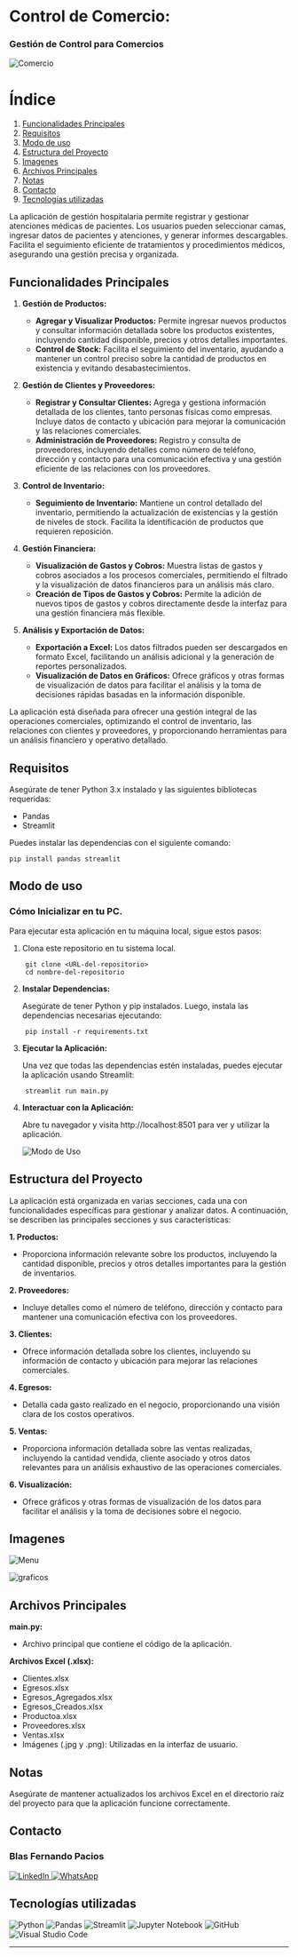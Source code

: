# Control de Comercio:
### Gestión de Control para Comercios

![Comercio](imagen/_4610f146-92bb-43d4-988a-91c1999c67e0.jpg)

# Índice

1. [Funcionalidades Principales](#funcionalidades-principales)
2. [Requisitos](#requisitos)
3. [Modo de uso](#modo-de-uso)
4. [Estructura del Proyecto](#estructura-del-proyecto)
5. [Imagenes](#images)
6. [Archivos Principales](#archivos-principales)
7. [Notas](#notas)
8. [Contacto](#contacto)
9. [Tecnologías utilizadas](#tecnolog%C3%ADas-utilizadas)

La aplicación de gestión hospitalaria permite registrar y gestionar atenciones médicas de pacientes. Los usuarios pueden seleccionar camas, ingresar datos de pacientes y atenciones, y generar informes descargables. Facilita el seguimiento eficiente de tratamientos y procedimientos médicos, asegurando una gestión precisa y organizada.

## Funcionalidades Principales

1. **Gestión de Productos:**
   - **Agregar y Visualizar Productos:** Permite ingresar nuevos productos y consultar información detallada sobre los productos existentes, incluyendo cantidad disponible, precios y otros detalles importantes.
   - **Control de Stock:** Facilita el seguimiento del inventario, ayudando a mantener un control preciso sobre la cantidad de productos en existencia y evitando desabastecimientos.

2. **Gestión de Clientes y Proveedores:**
   - **Registrar y Consultar Clientes:** Agrega y gestiona información detallada de los clientes, tanto personas físicas como empresas. Incluye datos de contacto y ubicación para mejorar la comunicación y las relaciones comerciales.
   - **Administración de Proveedores:** Registro y consulta de proveedores, incluyendo detalles como número de teléfono, dirección y contacto para una comunicación efectiva y una gestión eficiente de las relaciones con los proveedores.

3. **Control de Inventario:**
   - **Seguimiento de Inventario:** Mantiene un control detallado del inventario, permitiendo la actualización de existencias y la gestión de niveles de stock. Facilita la identificación de productos que requieren reposición.

4. **Gestión Financiera:**
   - **Visualización de Gastos y Cobros:** Muestra listas de gastos y cobros asociados a los procesos comerciales, permitiendo el filtrado y la visualización de datos financieros para un análisis más claro.
   - **Creación de Tipos de Gastos y Cobros:** Permite la adición de nuevos tipos de gastos y cobros directamente desde la interfaz para una gestión financiera más flexible.

5. **Análisis y Exportación de Datos:**
   - **Exportación a Excel:** Los datos filtrados pueden ser descargados en formato Excel, facilitando un análisis adicional y la generación de reportes personalizados.
   - **Visualización de Datos en Gráficos:** Ofrece gráficos y otras formas de visualización de datos para facilitar el análisis y la toma de decisiones rápidas basadas en la información disponible.

La aplicación está diseñada para ofrecer una gestión integral de las operaciones comerciales, optimizando el control de inventario, las relaciones con clientes y proveedores, y proporcionando herramientas para un análisis financiero y operativo detallado.



## Requisitos

Asegúrate de tener Python 3.x instalado y las siguientes bibliotecas requeridas:

- Pandas
- Streamlit


Puedes instalar las dependencias con el siguiente comando:

```
pip install pandas streamlit
```

## Modo de uso

### Cómo Inicializar en tu PC.

Para ejecutar esta aplicación en tu máquina local, sigue estos pasos:

1. Clona este repositorio en tu sistema local.
```
    git clone <URL-del-repositorio>
    cd nombre-del-repositorio
```

2. **Instalar Dependencias:**

    Asegúrate de tener Python y pip instalados. Luego, instala las dependencias necesarias ejecutando:
```
    pip install -r requirements.txt
```
3. **Ejecutar la Aplicación:**

    Una vez que todas las dependencias estén instaladas, puedes ejecutar la aplicación usando Streamlit:

```
    streamlit run main.py
```

4. **Interactuar con la Aplicación:**

    Abre tu navegador y visita http://localhost:8501 para ver y utilizar la aplicación.



    ![Modo de Uso](giphy.gif)


## Estructura del Proyecto

La aplicación está organizada en varias secciones, cada una con funcionalidades específicas para gestionar y analizar datos. A continuación, se describen las principales secciones y sus características:

**1. Productos:**

- Proporciona información relevante sobre los productos, incluyendo la cantidad disponible, precios y otros detalles importantes para la gestión de inventarios.

**2. Proveedores:**

- Incluye detalles como el número de teléfono, dirección y contacto para mantener una comunicación efectiva con los proveedores.

**3. Clientes:**

- Ofrece información detallada sobre los clientes, incluyendo su información de contacto y ubicación para mejorar las relaciones comerciales.

**4. Egresos:**

- Detalla cada gasto realizado en el negocio, proporcionando una visión clara de los costos operativos.

**5. Ventas:**

- Proporciona información detallada sobre las ventas realizadas, incluyendo la cantidad vendida, cliente asociado y otros datos relevantes para un análisis exhaustivo de las operaciones comerciales.

**6. Visualización:**

- Ofrece gráficos y otras formas de visualización de los datos para facilitar el análisis y la toma de decisiones sobre el negocio.



## Imagenes


![Menu](imagen/Menu.PNG)

![graficos](imagen/graficos.PNG)


## Archivos Principales

**main.py:** 
  
  - Archivo principal que contiene el código de la aplicación.

**Archivos Excel (.xlsx):**
   - Clientes.xlsx
   - Egresos.xlsx
   - Egresos_Agregados.xlsx
   - Egresos_Creados.xlsx
   - Productoa.xlsx
   - Proveedores.xlsx
   - Ventas.xlsx
   - Imágenes (.jpg y .png): Utilizadas en la interfaz de usuario.


## Notas

Asegúrate de mantener actualizados los archivos Excel en el directorio raíz del proyecto para que la aplicación funcione correctamente.

## Contacto

### Blas Fernando Pacios

[   ![LinkedIn](https://img.shields.io/badge/LinkedIn-0077B5?style=for-the-badge&logo=linkedin&logoColor=white)
](https://www.linkedin.com/in/blas-fernando-pacios) 
[![WhatsApp](https://img.shields.io/badge/WhatsApp-25D366?style=for-the-badge&logo=whatsapp&logoColor=white)
](https://wa.me/5493815467488)

## Tecnologías utilizadas


![Python](https://img.shields.io/badge/python-3670A0?style=for-the-badge&logo=python&logoColor=ffdd54)
![Pandas](https://img.shields.io/badge/pandas-%23150458.svg?style=for-the-badge&logo=pandas&logoColor=white)
![Streamlit](https://img.shields.io/badge/Streamlit-FF4B4B?style=for-the-badge&logo=streamlit&logoColor=white)
![Jupyter Notebook](https://img.shields.io/badge/jupyter-%23FA0F00.svg?style=for-the-badge&logo=jupyter&logoColor=white)
![GitHub](https://img.shields.io/badge/github-%23121011.svg?style=for-the-badge&logo=github&logoColor=white)
![Visual Studio Code](https://img.shields.io/badge/Visual%20Studio%20Code-0078d7.svg?style=for-the-badge&logo=visual-studio-code&logoColor=white)

---


